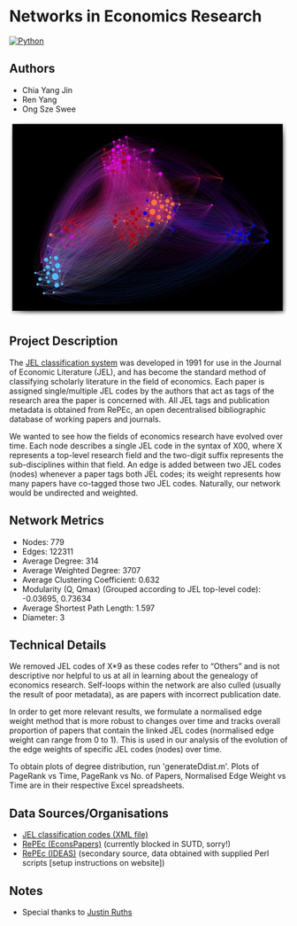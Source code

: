 ﻿# Networks in Economics Research
[![Python](https://img.shields.io/badge/python-2.7-blue.svg)]()

## Authors
- Chia Yang Jin
- Ren Yang
- Ong Sze Swee

![](./cdf_graph.png)

## Project Description
The [JEL classification system](https://en.wikipedia.org/wiki/JEL_classification_codes) was developed in 1991 for use in the Journal of Economic Literature (JEL), and has become the standard method of classifying scholarly literature in the field of economics. Each paper is assigned single/multiple JEL codes by the authors that act as tags of the research area the paper is concerned with. All JEL tags and publication metadata is obtained from RePEc, an open decentralised bibliographic database of working papers and journals.

We wanted to see how the fields of economics research have evolved over time. Each node describes a single JEL code in the syntax of X00, where X represents a top-level research field and the two-digit suffix represents the sub-disciplines within that field. An edge is added between two JEL codes (nodes) whenever a paper tags both JEL codes; its weight represents how many papers have co-tagged those two JEL codes. Naturally, our network would be undirected and weighted.


## Network Metrics
- Nodes: 779
- Edges: 122311
- Average Degree: 314
- Average Weighted Degree: 3707
- Average Clustering Coefficient: 0.632
- Modularity (Q, Qmax) (Grouped according to JEL top-level code): -0.03695, 0.73634
- Average Shortest Path Length: 1.597
- Diameter: 3


## Technical Details
We removed JEL codes of X*9 as these codes refer to “Others” and is not descriptive nor helpful to us at all in learning about the genealogy of economics research. Self-loops within the network are also culled (usually the result of poor metadata), as are papers with incorrect publication date.

In order to get more relevant results, we formulate a normalised edge weight method that is more robust to changes over time and tracks overall proportion of papers that contain the linked JEL codes (normalised edge weight can range from 0 to 1). This is used in our analysis of the evolution of the edge weights of specific JEL codes (nodes) over time.

To obtain plots of degree distribution, run 'generateDdist.m'. Plots of PageRank vs Time, PageRank vs No. of Papers, Normalised Edge Weight vs Time are in their respective Excel spreadsheets.

## Data Sources/Organisations
- [JEL classification codes (XML file)](https://www.aeaweb.org/econlit/classificationTree.xml)
- [RePEc (EconsPapers)](http://econspapers.repec.org) (currently blocked in SUTD, sorry!)
- [RePEc (IDEAS)](https://ideas.repec.org/getdata.html) (secondary source, data obtained with supplied Perl scripts [setup instructions on website])

## Notes
- Special thanks to [Justin Ruths](http://me.utdallas.edu/people/ruths.html)
